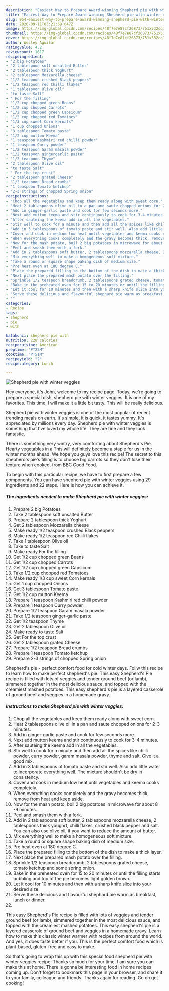 ```yaml
---
description: "Easiest Way to Prepare Award-winning Shepherd pie with winter veggies"
title: "Easiest Way to Prepare Award-winning Shepherd pie with winter veggies"
slug: 954-easiest-way-to-prepare-award-winning-shepherd-pie-with-winter-veggies
date: 2020-09-11T03:21:58.647Z
image: https://img-global.cpcdn.com/recipes/48f7e7e87cf26873/751x532cq70/shepherd-pie-with-winter-veggies-recipe-main-photo.jpg
thumbnail: https://img-global.cpcdn.com/recipes/48f7e7e87cf26873/751x532cq70/shepherd-pie-with-winter-veggies-recipe-main-photo.jpg
cover: https://img-global.cpcdn.com/recipes/48f7e7e87cf26873/751x532cq70/shepherd-pie-with-winter-veggies-recipe-main-photo.jpg
author: Wesley Aguilar
ratingvalue: 4.2
reviewcount: 1617
recipeingredient:
- "2 big Potatoes"
- "2 tablespoon soft unsalted Butter"
- "2 tablespoon thick Yoghurt"
- "2 tablespoon Mozzarella cheese"
- "1/2 teaspoon crushed Black peppers"
- "1/2 teaspoon red Chilli flakes"
- "1 tablespoon Olive oil"
- "to taste Salt"
- " For the filling"
- "1/2 cup chopped green Beans"
- "1/2 cup chopped Carrots"
- "1/2 cup chopped green Capsicum"
- "1/2 cup chopped red Tomatoes"
- "1/3 cup sweet Corn kernals"
- "1 cup chopped Onions"
- "3 tablespoon Tomato paste"
- "1/2 cup mutton Keema"
- "1 teaspoon Kashmiri red chilli powder"
- "1 teaspoon Curry powder"
- "1/2 teaspoon Garam masala powder"
- "1/2 teaspoon gingergarlic paste"
- "1/2 teaspoon Thyme"
- "2 tablespoon Olive oil"
- "to taste Salt"
- " For the top crust"
- "2 tablespoon grated Cheese"
- "1/2 teaspoon Bread crumbs"
- "1 teaspoon Tomato ketchup"
- "2-3 strings of chopped Spring onion"
recipeinstructions:
- "Chop all the vegetables and keep them ready along with sweet corn."
- "Heat 2 tablespoons olive oil in a pan and saute chopped onions for 2-3 minutes."
- "Add in ginger-garlic paste and cook for few seconds more."
- "Next add mutton keema and stir continuously to cook for 3-4 minutes."
- "After sauteing the keema add in all the vegetables."
- "Stir well to cook for a minute and then add all the spices like chilli powder, curry powder, garam masala powder, thyme and salt. Give it a good mix."
- "Add in 3 tablespoons of tomato paste and stir well. Also add little water to incorporate everything well. The mixture shouldn&#39;t be dry in consistency."
- "Cover and cook in medium low heat until vegetables and keema cooks completely."
- "When everything cooks completely and the gravy becomes thick, remove from heat and keep aside."
- "Now for the mash potato, boil 2 big potatoes in microwave for about 8 -9 minutes."
- "Peel and smash them with a fork."
- "Add in 2 tablespoons soft butter, 2 tablespoons mozzarella cheese, 2 tablespoons thick youghrt, chilli flakes, crushed black pepper and salt. You can also use olive oil, if you want to reduce the amount of butter."
- "Mix everything well to make a homogeneous soft mixture."
- "Take a round or square shape baking dish of medium size."
- "Pre heat oven at 180 degree C."
- "Place the prepared filling to the bottom of the dish to make a thick layer."
- "Next place the prepared mash potato over the filling."
- "Sprinkle 1/2 teaspoon breadcrumb, 2 tablespoons grated cheese, tomato ketchup and some spring onion."
- "Bake in the preheated oven for 15 to 20 minutes or until the filling starts bubbling and top of the pie becomes light golden brown."
- "Let it cool for 10 minutes and then with a sharp knife slice into your desired size."
- "Serve these delicious and flavourful shephard pie warm as breakfast, lunch or dinner."
- ""
categories:
- Recipe
tags:
- shepherd
- pie
- with

katakunci: shepherd pie with 
nutrition: 228 calories
recipecuisine: American
preptime: "PT25M"
cooktime: "PT51M"
recipeyield: "2"
recipecategory: Lunch

---
```



![Shepherd pie with winter veggies](https://img-global.cpcdn.com/recipes/48f7e7e87cf26873/751x532cq70/shepherd-pie-with-winter-veggies-recipe-main-photo.jpg)

Hey everyone, it's John, welcome to my recipe page. Today, we're going to prepare a special dish, shepherd pie with winter veggies. It is one of my favorites. This time, I will make it a little bit tasty. This will be really delicious.

Shepherd pie with winter veggies is one of the most popular of recent trending meals on earth. It's simple, it is quick, it tastes yummy. It's appreciated by millions every day. Shepherd pie with winter veggies is something that I've loved my whole life. They are fine and they look fantastic.

There is something very wintry, very comforting about Shepherd&#39;s Pie. Hearty vegetables in a This will definitely become a staple for us in the winter months ahead. We hope you guys love this recipe! The secret to this shepherd&#39;s pie&#39;s filling is to choose big carrots so they don&#39;t lose their texture when cooked, from BBC Good Food.


To begin with this particular recipe, we have to first prepare a few components. You can have shepherd pie with winter veggies using 29 ingredients and 22 steps. Here is how you can achieve it.

<!--inarticleads1-->

##### The ingredients needed to make Shepherd pie with winter veggies:

1. Prepare 2 big Potatoes
1. Take 2 tablespoon soft unsalted Butter
1. Prepare 2 tablespoon thick Yoghurt
1. Get 2 tablespoon Mozzarella cheese
1. Make ready 1/2 teaspoon crushed Black peppers
1. Make ready 1/2 teaspoon red Chilli flakes
1. Take 1 tablespoon Olive oil
1. Take to taste Salt
1. Make ready  For the filling
1. Get 1/2 cup chopped green Beans
1. Get 1/2 cup chopped Carrots
1. Get 1/2 cup chopped green Capsicum
1. Take 1/2 cup chopped red Tomatoes
1. Make ready 1/3 cup sweet Corn kernals
1. Get 1 cup chopped Onions
1. Get 3 tablespoon Tomato paste
1. Get 1/2 cup mutton Keema
1. Prepare 1 teaspoon Kashmiri red chilli powder
1. Prepare 1 teaspoon Curry powder
1. Prepare 1/2 teaspoon Garam masala powder
1. Take 1/2 teaspoon ginger-garlic paste
1. Get 1/2 teaspoon Thyme
1. Get 2 tablespoon Olive oil
1. Make ready to taste Salt
1. Get  For the top crust
1. Get 2 tablespoon grated Cheese
1. Prepare 1/2 teaspoon Bread crumbs
1. Prepare 1 teaspoon Tomato ketchup
1. Prepare 2-3 strings of chopped Spring onion


Shepherd&#39;s pie - perfect comfort food for cold winter days. Follw this recipe to learn how to make perfect shepherd&#39;s pie. This easy Shepherd&#39;s Pie recipe is filled with lots of veggies and tender ground beef (or lamb), simmered together in the most delicious sauce, and topped with the creamiest mashed potatoes. This easy shepherd&#39;s pie is a layered casserole of ground beef and veggies in a homemade gravy. 

<!--inarticleads2-->

##### Instructions to make Shepherd pie with winter veggies:

1. Chop all the vegetables and keep them ready along with sweet corn.
1. Heat 2 tablespoons olive oil in a pan and saute chopped onions for 2-3 minutes.
1. Add in ginger-garlic paste and cook for few seconds more.
1. Next add mutton keema and stir continuously to cook for 3-4 minutes.
1. After sauteing the keema add in all the vegetables.
1. Stir well to cook for a minute and then add all the spices like chilli powder, curry powder, garam masala powder, thyme and salt. Give it a good mix.
1. Add in 3 tablespoons of tomato paste and stir well. Also add little water to incorporate everything well. The mixture shouldn&#39;t be dry in consistency.
1. Cover and cook in medium low heat until vegetables and keema cooks completely.
1. When everything cooks completely and the gravy becomes thick, remove from heat and keep aside.
1. Now for the mash potato, boil 2 big potatoes in microwave for about 8 -9 minutes.
1. Peel and smash them with a fork.
1. Add in 2 tablespoons soft butter, 2 tablespoons mozzarella cheese, 2 tablespoons thick youghrt, chilli flakes, crushed black pepper and salt. You can also use olive oil, if you want to reduce the amount of butter.
1. Mix everything well to make a homogeneous soft mixture.
1. Take a round or square shape baking dish of medium size.
1. Pre heat oven at 180 degree C.
1. Place the prepared filling to the bottom of the dish to make a thick layer.
1. Next place the prepared mash potato over the filling.
1. Sprinkle 1/2 teaspoon breadcrumb, 2 tablespoons grated cheese, tomato ketchup and some spring onion.
1. Bake in the preheated oven for 15 to 20 minutes or until the filling starts bubbling and top of the pie becomes light golden brown.
1. Let it cool for 10 minutes and then with a sharp knife slice into your desired size.
1. Serve these delicious and flavourful shephard pie warm as breakfast, lunch or dinner.
1. 


This easy Shepherd&#39;s Pie recipe is filled with lots of veggies and tender ground beef (or lamb), simmered together in the most delicious sauce, and topped with the creamiest mashed potatoes. This easy shepherd&#39;s pie is a layered casserole of ground beef and veggies in a homemade gravy. Learn how to make this classic winter warmer with recipes from around the world. And yes, it does taste better if you. This is the perfect comfort food which is plant-based, gluten-free and easy to make. 

So that's going to wrap this up with this special food shepherd pie with winter veggies recipe. Thanks so much for your time. I am sure you can make this at home. There is gonna be interesting food in home recipes coming up. Don't forget to bookmark this page in your browser, and share it to your family, colleague and friends. Thanks again for reading. Go on get cooking!
